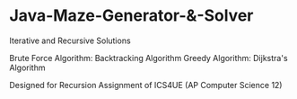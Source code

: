 # Java-Maze-Generator-&-Solver

Iterative and Recursive Solutions

Brute Force Algorithm:  Backtracking Algorithm
Greedy Algorithm:       Dijkstra's Algorithm

Designed for Recursion Assignment of ICS4UE (AP Computer Science 12)
